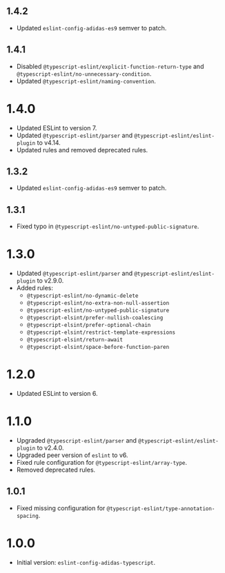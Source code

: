 ## 1.4.2

- Updated `eslint-config-adidas-es9` semver to patch.

## 1.4.1

- Disabled `@typescript-eslint/explicit-function-return-type` and `@typescript-eslint/no-unnecessary-condition`.
- Updated `@typescript-eslint/naming-convention`.

# 1.4.0

- Updated ESLint to version 7.
- Updated `@typescript-eslint/parser` and `@typescript-eslint/eslint-plugin` to v4.14.
- Updated rules and removed deprecated rules.

## 1.3.2

- Updated `eslint-config-adidas-es9` semver to patch.

## 1.3.1

- Fixed typo in `@typescript-eslint/no-untyped-public-signature`.

# 1.3.0

- Updated `@typescript-eslint/parser` and `@typescript-eslint/eslint-plugin` to v2.9.0.
- Added rules:
    - `@typescript-eslint/no-dynamic-delete`
    - `@typescript-eslint/no-extra-non-null-assertion`
    - `@typescript-eslint/no-untyped-public-signature`
    - `@typescript-elsint/prefer-nullish-coalescing`
    - `@typescript-elsint/prefer-optional-chain`
    - `@typescript-elsint/restrict-template-expressions`
    - `@typescript-elsint/return-await`
    - `@typescript-elsint/space-before-function-paren`

# 1.2.0

- Updated ESLint to version 6.

# 1.1.0

- Upgraded `@typescript-eslint/parser` and `@typescript-eslint/eslint-plugin` to v2.4.0.
- Upgraded peer version of `eslint` to v6.
- Fixed rule configuration for `@typescript-eslint/array-type`.
- Removed deprecated rules.

## 1.0.1

- Fixed missing configuration for `@typescript-eslint/type-annotation-spacing`.

# 1.0.0

- Initial version: `eslint-config-adidas-typescript`.

